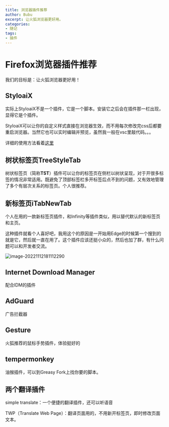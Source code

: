 ```yaml
---
title: 浏览器插件推荐
author: Bubu
excerpt: 让火狐浏览器更好用。 
categories: 
- 随记
tags:  
- 插件
---
```

# Firefox浏览器插件推荐

我们的目标是：让火狐浏览器更好用！

## StyloaiX

实际上StyloaiX不是一个插件，它是一个脚本。安装它之后会在插件那一栏出现，显得它是个插件。

StyloaiX可以让你的自定义样式直接在浏览器生效，而不用每次修改完css后都要重启浏览器。当然它也可以实时编辑并预览，虽然我一般在vsc里敲代码。。。

详细的使用方法看着[这里](https://icloudnative.io/posts/customize-firefox/#自定义用户脚本)

## 树状标签页TreeStyleTab

树状标签页（简称**TST**）插件可以让你的标签页在侧栏以树状呈现，对于开很多标签的情况非常适用。既避免了顶部标签栏多开标签后点不到的问题，又有效地管理了多个有层次关系的标签页。个人很推荐。

## 新标签页iTabNewTab

个人在用的一款新标签页插件，和Infinity等插件类似，用以替代默认的新标签页和主页。

这种插件就看个人喜好吧，我用这个的原因是一开始用Edge的时候第一个搜到的就是它，然后就一直在用了。这个插件应该还挺小众的，然后也加了群，有什么问题可以和开发者交流。

![image-20221112181112290](https://gitee.com/bubumua/pictures/raw/master/img/202211121811708.png)

## Internet Download Manager

配合IDM的插件

## AdGuard

广告拦截器

## Gesture

火狐推荐的鼠标手势插件，体验挺好的

## tempermonkey

油猴插件，可以到Greasy Fork上找你要的脚本。

## 两个翻译插件

simple translate：一个便捷的翻译插件，还可以听语音

TWP（Translate Web Page）：翻译页面用的，不用新开标签页，即时修改页面文本。

